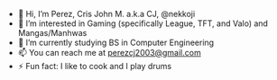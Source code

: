 - 👋 Hi, I’m Perez, Cris John M. a.k.a CJ, @nekkoji
- 👀 I’m interested in Gaming (specifically League, TFT, and Valo) and Mangas/Manhwas
- 🌱 I’m currently studying BS in Computer Engineering
- 📫 You can reach me at perezcj2003@gmail.com
- ⚡ Fun fact: I like to cook and I play drums

<!---
nekkoji/nekkoji is a ✨ special ✨ repository because its `README.md` (this file) appears on your GitHub profile.
You can click the Preview link to take a look at your changes.
--->
